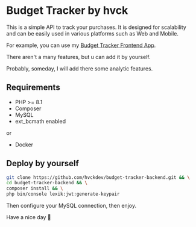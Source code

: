 # Budget Tracker by hvck

This is a simple API to track your purchases.
It is designed for scalability and can be easily
used in various platforms such as Web and Mobile.

For example, you can use my [Budget Tracker Frontend App](https://github.com/hvckdev/budget-tracker-frontend).

There aren't a many features, but u can add it by yourself.

Probably, someday, I will add there some analytic features.

## Requirements

- PHP >= 8.1
- Composer
- MySQL
- ext_bcmath enabled

or

- Docker

## Deploy by yourself

```bash
git clone https://github.com/hvckdev/budget-tracker-backend.git && \
cd budget-tracker-backend && \
composer install && \
php bin/console lexik:jwt:generate-keypair
```

Then configure your MySQL connection, then enjoy.

Have a nice day 💖